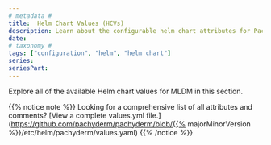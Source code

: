 ```yaml
---
# metadata # 
title:  Helm Chart Values (HCVs)
description: Learn about the configurable helm chart attributes for Pachyderm.
date: 
# taxonomy #
tags: ["configuration", "helm", "helm chart"]
series:
seriesPart:
---
```


Explore all of the available Helm chart values for MLDM in this section. 

{{% notice note %}}
Looking for a comprehensive list of all attributes and comments? [View a complete values.yml file.](https://github.com/pachyderm/pachyderm/blob/{{% majorMinorVersion %}}/etc/helm/pachyderm/values.yaml)
{{% /notice %}}

